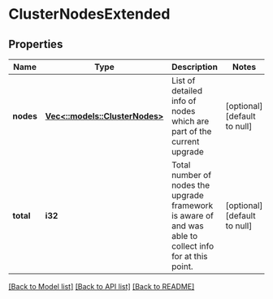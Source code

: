# ClusterNodesExtended

## Properties
Name | Type | Description | Notes
------------ | ------------- | ------------- | -------------
**nodes** | [**Vec<::models::ClusterNodes>**](ClusterNodes.md) | List of detailed info of nodes which are part of the current upgrade | [optional] [default to null]
**total** | **i32** | Total number of nodes the upgrade framework is aware of and was able to collect info for at this point. | [optional] [default to null]

[[Back to Model list]](../README.md#documentation-for-models) [[Back to API list]](../README.md#documentation-for-api-endpoints) [[Back to README]](../README.md)


